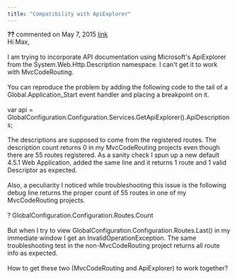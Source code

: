 ```yaml
---
title: "Compatibility with ApiExplorer"
---
```

<div id="post1424019" class="discussion-comment op">
   <div class="discussion-header"><b>??</b> commented on 
      <time datetime="2015-05-07T12:52:28.393-07:00" title="2015-05-07T12:52:28.393-07:00">May 7, 2015</time> <a href="#1424019" class="post-link">link</a></div>
   <div class="discussion-message">Hi Max,<br />
<br />
I am trying to incorporate API documentation using Microsoft's ApiExplorer from the System.Web.Http.Description namespace. I can't get it to work with MvcCodeRouting.<br />
<br />
You can reproduce the problem by adding the following code to the tail of a Global.Application_Start event handler and placing a breakpoint on it.<br />
<br />
var api = GlobalConfiguration.Configuration.Services.GetApiExplorer().ApiDescriptions;<br />
<br />
The descriptions are supposed to come from the registered routes. The description count returns 0 in my MvcCodeRouting projects even though there are 55 routes registered. As a sanity check I spun up a new default 4.5.1 Web Application, added the same line and it returns 1 route and 1 valid Descriptor as expected.<br />
<br />
Also, a peculiarity I noticed while troubleshooting this issue is the following debug line returns the proper count of 55 routes in one of my MvcCodeRouting projects.<br />
<br />
? GlobalConfiguration.Configuration.Routes.Count<br />
<br />
But when I try to view GlobalConfiguration.Configuration.Routes.Last() in my immediate window I get an InvalidOperationException. The same troubleshooting test in the non-MvcCodeRouting project returns all route info as expected. <br />
<br />
How to get these two (MvcCodeRouting and ApiExplorer) to work together?<br />
</div>
</div>